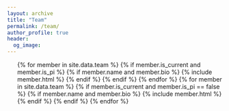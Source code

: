 ```yaml
---
layout: archive
title: "Team"
permalink: /team/
author_profile: true
header:
  og_image: 
---
```


<!-- <div style="margin-bottom: 2em;">
    <img src="{{ 'team/group_photo.png' | prepend: site.images_dir | prepend: site.baseurl }}" />
</div> -->

<div class="lab-team">
    <ul class="team-list">
    <!-- Current PIs -->
    {% for member in site.data.team %}
        {% if member.is_current and member.is_pi %}
            {% if member.name and member.bio %}
                {% include member.html %}
            {% endif %}
        {% endif %}
    {% endfor %}
    <!-- Current non-PIs -->
    {% for member in site.data.team %}
        {% if member.is_current and member.is_pi == false %}
            {% if member.name and member.bio %}
                {% include member.html %}
            {% endif %}
        {% endif %}
    {% endfor %}
    <!-- Non-current (alumni) -->
    <!-- {% assign alumni_size = site.data.team | size %}
    {% if alumni_size > 0 %}
        <h1 class="post-title">Alumni</h1>
        {% for member in site.data.team %}
            {% if member.is_current == false %}
                {% if member.name and member.bio %}
                    {% include member.html %}
                {% endif %}
            {% endif %}
        {% endfor %}
    {% endif %} -->
    </ul>
</div>